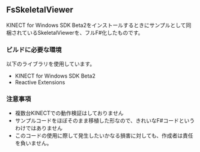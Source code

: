 ## FsSkeletalViewer

KINECT for Windows SDK Beta2をインストールするときにサンプルとして同梱されているSkeletalViewerを、フルF#化したものです。

### ビルドに必要な環境

以下のライブラリを使用しています。

* KINECT for Windows SDK Beta2
* Reactive Extensions

### 注意事項

* 複数台KINECTでの動作検証はしておりません
* サンプルコードをほぼそのまま移植した形なので、きれいなF#コードというわけではありません
* このコードの使用に際して発生したいかなる損害に対しても、作成者は責任を負いません。

